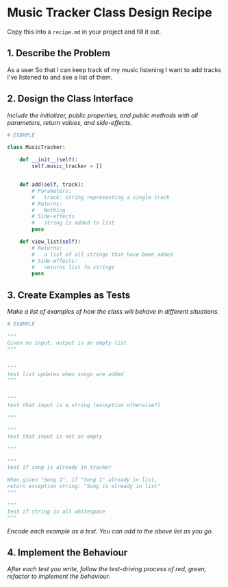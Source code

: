 # Music Tracker Class Design Recipe

Copy this into a `recipe.md` in your project and fill it out.

## 1. Describe the Problem

As a user
So that I can keep track of my music listening
I want to add tracks I've listened to and see a list of them.




## 2. Design the Class Interface

_Include the initializer, public properties, and public methods with all parameters, return values, and side-effects._



```python
# EXAMPLE

class MusicTracker:

    def __init__(self):
        self.music_tracker = []


    def add(self, track):
        # Parameters:
        #   track: string representing a single track
        # Returns:
        #   Nothing
        # Side-effects
        #   string is added to list
        pass

    def view_list(self):
        # Returns:
        #   a list of all strings that have been added
        # Side-effects:
        #   returns list fo strings
        pass 
```

## 3. Create Examples as Tests

_Make a list of examples of how the class will behave in different situations._

``` python
# EXAMPLE

"""
Given no input, output is an empty list
"""


"""
test list updates when songs are added
"""


"""
test that input is a string (exception otherwise?)

"""

"""
test that input is not an empty

"""

"""
test if song is already in tracker

When given "Song 1", if "Song 1" already in list, 
return exception string: "Song is already in list"
"""

"""
test if string is all whitespace
"""


```

_Encode each example as a test. You can add to the above list as you go._

## 4. Implement the Behaviour

_After each test you write, follow the test-driving process of red, green, refactor to implement the behaviour._